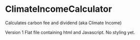 # ClimateIncomeCalculator
Calculates carbon fee and dividend (aka Climate Income)

Version 1
Flat file containing html and Javascript. No styling yet.
